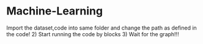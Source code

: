 # Machine-Learning

Import the dataset,code into same folder and change the path as defined in the code! 
2) Start running the code by blocks
3) Wait for the graph!!! 
